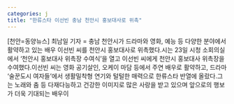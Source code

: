 ```yaml
---
categories: j
title: "한류스타 이선빈 충남 천안시 홍보대사로 위촉"
---
```

[천안=동양뉴스] 최남일 기자 = 충남 천안시가 드라마와 영화, 예능 등 다양한 분야에서 활약하고 있는 배우 이선빈 씨를 천안시 홍보대사로 위촉했다.시는 23일 시청 소회의실에서 ‘천안시 홍보대사 위촉장 수여식’을 열고 이선빈 씨에게 천안시 홍보대사 위촉장을 수여했다.이선빈 씨는 영화 공기살인, 오케이 마담 등에서 주연 배우로 활약하고, 드라마 ‘술꾼도시 여자들’에서 생활밀착형 연기와 털털한 매력으로 한류스타 반열에 올랐다.그는 노래와 춤 등 다재다능하고 건강한 이미지로 많은 사랑을 받고 있으며 앞으로의 행보가 더욱 기대되는 배우이